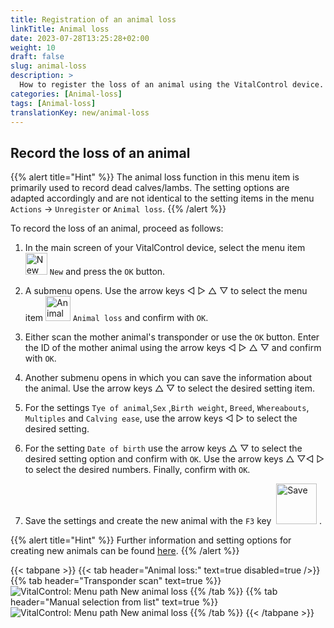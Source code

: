 ```yaml
---
title: Registration of an animal loss
linkTitle: Animal loss
date: 2023-07-28T13:25:28+02:00
weight: 10
draft: false
slug: animal-loss
description: >
  How to register the loss of an animal using the VitalControl device.
categories: [Animal-loss]
tags: [Animal-loss]
translationKey: new/animal-loss
---
```

## Record the loss of an animal

{{% alert title="Hint" %}}
The animal loss function in this menu item is primarily used to record dead calves/lambs. The setting options are adapted accordingly and are not identical to the setting items in the menu `Actions` -> `Unregister` or `Animal loss`.
{{% /alert %}}

To record the loss of an animal, proceed as follows:

1. In the main screen of your VitalControl device, select the menu item <img src="/icons/new-animal.svg" width="35" align="bottom" alt="New animal" /> `New` and press the `OK` button.

2. A submenu opens. Use the arrow keys ◁ ▷ △ ▽ to select the menu item <img src="/icons/main/stillbirth.svg" width="40" align="bottom" alt="Animal loss" /> `Animal loss` and confirm with `OK`.

3. Either scan the mother animal's transponder or use the `OK` button. Enter the ID of the mother animal using the arrow keys ◁ ▷ △ ▽ and confirm with `OK`.

4. Another submenu opens in which you can save the information about the animal. Use the arrow keys △ ▽ to select the desired setting item.

5. For the settings `Tye of animal`,`Sex` ,`Birth weight`, `Breed`, `Whereabouts`, `Multiples` and `Calving ease`, use the arrow keys ◁ ▷ to select the desired setting.

6. For the setting `Date of birth` use the arrow keys △ ▽ to select the desired setting option and confirm with `OK`. Use the arrow keys △ ▽◁ ▷ to select the desired numbers. Finally, confirm with `OK`.

7. Save the settings and create the new animal with the `F3` key &nbsp;<img src="/icons/footer/save_exit.svg" width="65" align="bottom" alt="Save" />&nbsp;.

{{% alert title="Hint" %}}
Further information and setting options for creating new animals can be found [here](../../settings/animal-registration/).
{{% /alert %}}

{{< tabpane >}}
{{< tab header="Animal loss:" text=true disabled=true />}}
{{% tab header="Transponder scan" text=true %}}
 ![VitalControl: Menu path New animal loss](../images/animalloss-scan.png "Record the loss of an animal")
{{% /tab %}}
{{% tab header="Manual selection from list" text=true %}}
 ![VitalControl: Menu path New animal loss](../images/animalloss.png "Record the loss of an animal")
{{% /tab %}}
{{< /tabpane >}}
